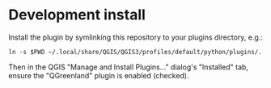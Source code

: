 # Development install

Install the plugin by symlinking this repository to your plugins directory,
e.g.:

```
ln -s $PWD ~/.local/share/QGIS/QGIS3/profiles/default/python/plugins/.
```

Then in the QGIS "Manage and Install Plugins..." dialog's "Installed" tab,
ensure the "QGreenland" plugin is enabled (checked).
